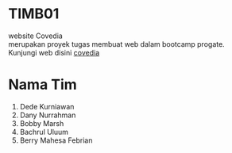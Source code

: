 # TIMB01

website Covedia
<br>
merupakan proyek tugas membuat web dalam bootcamp progate.
<br>Kunjungi web disini
[covedia](https://uluumbch.github.io/TIMB01/)
<br>
# Nama Tim
1. Dede Kurniawan
2. Dany Nurrahman
3. Bobby Marsh
4. Bachrul Uluum
5. Berry Mahesa Febrian
